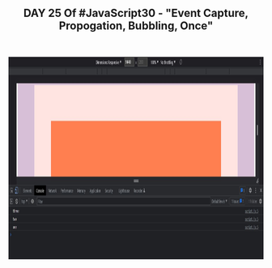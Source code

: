 <h2 align="center">DAY 25 Of #JavaScript30 - "Event Capture, Propogation, Bubbling, Once"</h2>
<br>
<p align="center">
  <img src="output.JPG" height="400px" width="800px"/>
</p>
